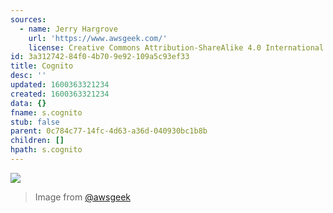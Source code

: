 ```yaml
---
sources:
  - name: Jerry Hargrove
    url: 'https://www.awsgeek.com/'
    license: Creative Commons Attribution-ShareAlike 4.0 International License
id: 3a312742-84f0-4b70-9e92-109a5c93ef33
title: Cognito
desc: ''
updated: 1600363321234
created: 1600363321234
data: {}
fname: s.cognito
stub: false
parent: 0c784c77-14fc-4d63-a36d-040930bc1b8b
children: []
hpath: s.cognito
---
```

![](/assets/images/Amazon-Cognito_en.jpg)

> Image from [@awsgeek](https://www.awsgeek.com/Amazon-Cognito/)
